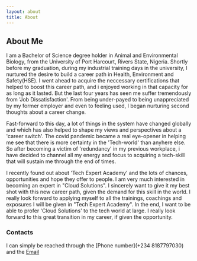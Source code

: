 ```yaml
---
layout: about
title: About
---
```


## About Me

I am a Bachelor of Science degree holder in Animal and Environmental Biology, from the University of Port Harcourt, Rivers State, Nigeria. Shortly before my graduation, during my industrial training days in the university, I nurtured the desire to build a career path in Health, Environment and Safety(HSE). I went ahead to acquire the neccessary certifications that helped to boost this career path, and i enjoyed working in that capacity for as long as it lasted. But the last four years has seen me suffer tremendously from 'Job Dissatisfaction'. From being under-payed to being unappreciated by my former employer and even to feeling used, I began nurturing second thoughts about a career change.

Fast-forward to this day, a lot of things in the system have changed globally and which has also helped to shape my views and perspectives about a 'career switch'. The covid pandemic became a real eye-opener in helping me see that there is more certainty in the 'Tech-world' than anyhere else. So after becoming a victim of 'redundancy' in my previous workplace, i have decided to channel all my energy and focus to acquiring a tech-skill that will sustain me through the end of times. 

I recently found out about 'Tech Expert Academy' and the lots of chances, opportunities and hope they offer to people. I am very much interested in becoming an expert in "Cloud Solutions". I sincerely want to give it my best shot with this new career path, given the demand for this skill in the world. I really look forward to applying myself to all the trainings, coachings and exposures I will be given in "Tech Expert Academy". In the end, I want to be able to profer 'Cloud Solutions' to the tech world at large. I really look forward to this great transition in my career, if given the opportunity.
### Contacts
I can simply be reached through the [Phone number](+234 8187797030) and the [Email](aniebiet.udosen@yahoo.com)
